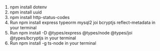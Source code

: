1. npm install dotenv
2. npm install uuid
3. npm install http-status-codes
4. Run npm install express typeorm mysql2 joi bcryptjs reflect-metadata in your terminal
5. Run npm install -D @types/express @types/node @types/joi @types/bcryptjs in your terminal
6. Run npm install -g ts-node in your terminal